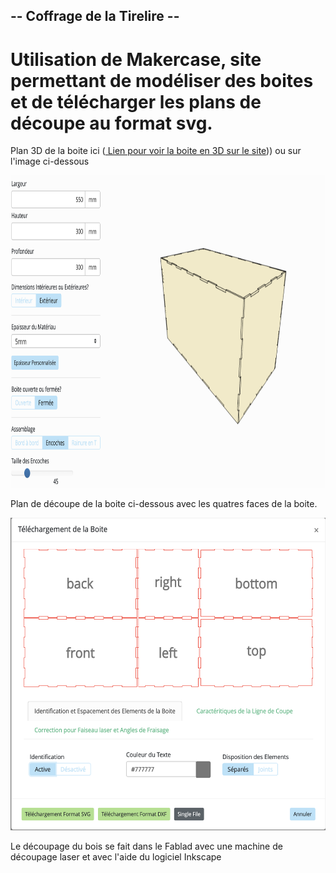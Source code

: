 ## -- Coffrage de la Tirelire -- ##

# Utilisation de Makercase, site permettant de modéliser des boites et de télécharger les plans de découpe au format svg. #

<p> Plan 3D de la boite ici (<a href="[../../Développement/Dessins_schémas/Schéma_tirelire.md](https://www.makercase.com/#/basicbox)"> Lien pour voir la boite en 3D sur le site</a>)) ou sur l'image ci-dessous </p>

<img src="../../Images/coffrage_3D.png" alt="Coffrage 3D" height="500"/>

<p> Plan de découpe de la boite ci-dessous avec les quatres faces de la boite. </p>

<img src="../../Images/coffrage_2D.png" alt="Plan découpe coffrage" height="500"/>

<p> Le découpage du bois se fait dans le Fablad avec une machine de découpage laser et avec l'aide du logiciel Inkscape </p>

